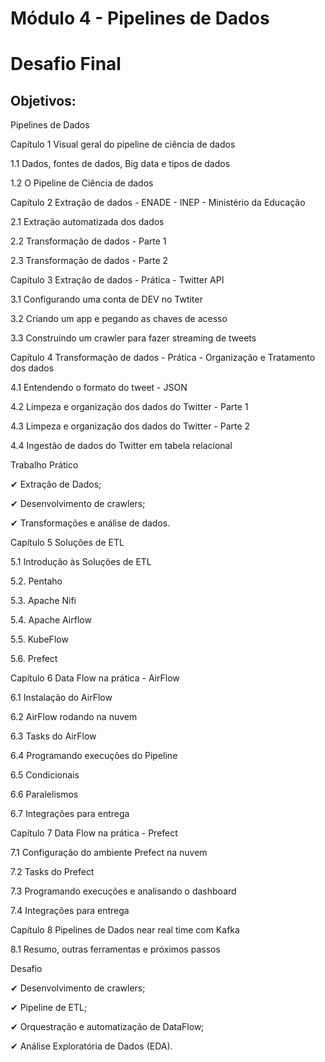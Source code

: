 # Módulo 4 - Pipelines de Dados

# Desafio Final

## Objetivos:

Pipelines de Dados

Capítulo 1 Visual geral do pipeline de ciência de dados

 1.1      Dados, fontes de dados, Big data e tipos de dados

1.2      O Pipeline de Ciência de dados

 

Capítulo 2 Extração de dados - ENADE - INEP - Ministério da Educação

2.1       Extração automatizada dos dados

2.2       Transformação de dados - Parte 1

2.3       Transformação de dados - Parte 2

 

Capítulo 3 Extração de dados - Prática - Twitter API

3.1       Configurando uma conta de DEV no Twtiter

3.2       Criando um app e pegando as chaves de acesso

3.3       Construindo um crawler para fazer streaming de tweets

 

Capítulo 4 Transformação de dados - Prática - Organização e Tratamento dos dados

4.1       Entendendo o formato do tweet - JSON

4.2       Limpeza e organização dos dados do Twitter - Parte 1

4.3       Limpeza e organização dos dados do Twitter - Parte 2

4.4       Ingestão de dados do Twitter em tabela relacional

 

Trabalho Prático 

 ✔ Extração de Dados;

 ✔ Desenvolvimento de crawlers;

 ✔ Transformações e análise de dados.


Capítulo 5 Soluções de ETL

5.1    Introdução às Soluções de ETL

5.2.    Pentaho

5.3.    Apache Nifi

5.4.    Apache Airflow

5.5.    KubeFlow

5.6.    Prefect

 

Capítulo 6 Data Flow na prática - AirFlow

6.1       Instalação do AirFlow

6.2       AirFlow rodando na nuvem

6.3       Tasks do AirFlow

6.4       Programando execuções do Pipeline

6.5       Condicionais

6.6       Paralelismos

6.7       Integrações para entrega

 

Capítulo 7 Data Flow na prática - Prefect

7.1       Configuração do ambiente Prefect na nuvem

7.2       Tasks do Prefect

7.3       Programando execuções e analisando o dashboard

7.4       Integrações para entrega

 

Capítulo 8 Pipelines de Dados near real time com Kafka

8.1       Resumo, outras ferramentas e próximos passos

  

Desafio 

 ✔ Desenvolvimento de crawlers;

 ✔ Pipeline de ETL;

 ✔  Orquestração e automatização de DataFlow;

 ✔ Análise Exploratória de Dados (EDA).
